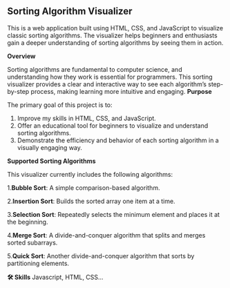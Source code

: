 
## Sorting Algorithm Visualizer

This is a web application built using HTML, CSS, and JavaScript to visualize classic sorting algorithms. The visualizer helps beginners and enthusiasts gain a deeper understanding of sorting algorithms by seeing them in action.



**Overview**

Sorting algorithms are fundamental to computer science, and understanding how they work is essential for programmers. This sorting visualizer provides a clear and interactive way to see each algorithm’s step-by-step process, making learning more intuitive and engaging.
**Purpose**

The primary goal of this project is to:

1. Improve my skills in HTML, CSS, and JavaScript.
2. Offer an educational tool for beginners to visualize and understand sorting algorithms.
3. Demonstrate the efficiency and behavior of each sorting algorithm in a visually engaging way.

**Supported Sorting Algorithms**

This visualizer currently includes the following algorithms:

1.**Bubble Sort**: A simple comparison-based algorithm.

2.**Insertion Sort**: Builds the sorted array one item at a time.

3.**Selection Sort**: Repeatedly selects the minimum element and places it at the beginning.

4.**Merge Sort**: A divide-and-conquer algorithm that splits and merges sorted subarrays.

5.**Quick Sort**: Another divide-and-conquer algorithm that sorts by partitioning elements.

**🛠 Skills**
Javascript, HTML, CSS...


